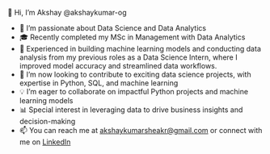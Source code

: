 👋 Hi, I’m Akshay @akshaykumar-og  
- 👀 I’m passionate about Data Science and Data Analytics  
- 🎓 Recently completed my MSc in Management with Data Analytics
- 💼 Experienced in building machine learning models and conducting data analysis from my previous roles as a Data Science Intern, where I improved model accuracy and streamlined data workflows.
- 💼 I’m now looking to contribute to exciting data science projects, with expertise in Python, SQL, and machine learning  
- 💡 I’m eager to collaborate on impactful Python projects and machine learning models  
- 📊 Special interest in leveraging data to drive business insights and decision-making  
- 📫 You can reach me at akshaykumarsheakr@gmail.com or connect with me on [LinkedIn](https://www.linkedin.com/in/-akshaykumar/)

<!---
akshaykumar-og/akshaykumar-og is a ✨ special ✨ repository because its `README.md` (this file) appears on your GitHub profile.
You can click the Preview link to take a look at your changes.
--->
